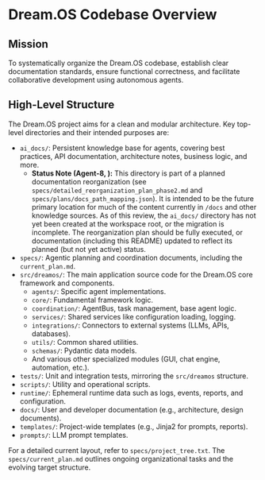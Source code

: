 # Dream.OS Codebase Overview

## Mission

To systematically organize the Dream.OS codebase, establish clear documentation standards, ensure functional correctness, and facilitate collaborative development using autonomous agents.

## High-Level Structure

The Dream.OS project aims for a clean and modular architecture. Key top-level directories and their intended purposes are:

*   `ai_docs/`: Persistent knowledge base for agents, covering best practices, API documentation, architecture notes, business logic, and more. 
    *   **Status Note (Agent-8, <TIMESTAMP>):** This directory is part of a planned documentation reorganization (see `specs/detailed_reorganization_plan_phase2.md` and `specs/plans/docs_path_mapping.json`). It is intended to be the future primary location for much of the content currently in `/docs` and other knowledge sources. As of this review, the `ai_docs/` directory has not yet been created at the workspace root, or the migration is incomplete. The reorganization plan should be fully executed, or documentation (including this README) updated to reflect its planned (but not yet active) status.
*   `specs/`: Agentic planning and coordination documents, including the `current_plan.md`.
*   `src/dreamos/`: The main application source code for the Dream.OS core framework and components.
    *   `agents/`: Specific agent implementations.
    *   `core/`: Fundamental framework logic.
    *   `coordination/`: AgentBus, task management, base agent logic.
    *   `services/`: Shared services like configuration loading, logging.
    *   `integrations/`: Connectors to external systems (LLMs, APIs, databases).
    *   `utils/`: Common shared utilities.
    *   `schemas/`: Pydantic data models.
    *   And various other specialized modules (GUI, chat engine, automation, etc.).
*   `tests/`: Unit and integration tests, mirroring the `src/dreamos` structure.
*   `scripts/`: Utility and operational scripts.
*   `runtime/`: Ephemeral runtime data such as logs, events, reports, and configuration.
*   `docs/`: User and developer documentation (e.g., architecture, design documents).
*   `templates/`: Project-wide templates (e.g., Jinja2 for prompts, reports).
*   `prompts/`: LLM prompt templates.

For a detailed current layout, refer to `specs/project_tree.txt`. The `specs/current_plan.md` outlines ongoing organizational tasks and the evolving target structure. 